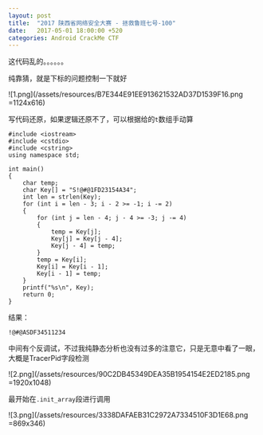 ```yaml
---
layout: post
title:  "2017 陕西省网络安全大赛 - 拯救鲁班七号-100"
date:   2017-05-01 18:00:00 +520
categories: Android CrackMe CTF 
---
```


这代码乱的。。。。。。

纯靠猜，就是下标的问题控制一下就好

![1.png](/assets/resources/B7E344E91EE913621532AD37D1539F16.png =1124x616)

写代码还原，如果逻辑还原不了，可以根据给的`t`数组手动算
```
#include <iostream>
#include <cstdio>
#include <cstring>
using namespace std;

int main()
{
	char temp;
	char Key[] = "S!@#@1FD23154A34";
	int len = strlen(Key);
	for (int i = len - 3; i - 2 >= -1; i -= 2)
	{
		for (int j = len - 4; j - 4 >= -3; j -= 4)
		{
			temp = Key[j];
			Key[j] = Key[j - 4];
			Key[j - 4] = temp;
		}
		temp = Key[i];
		Key[i] = Key[i - 1];
		Key[i - 1] = temp;
	}
	printf("%s\n", Key);
	return 0;
}
```

结果：
```
!@#@ASDF34511234
```

中间有个反调试，不过我纯静态分析也没有过多的注意它，只是无意中看了一眼，大概是TracerPid字段检测

![2.png](/assets/resources/90C2DB45349DEA35B1954154E2ED2185.png =1920x1048)

最开始在`.init_array`段进行调用

![3.png](/assets/resources/3338DAFAEB31C2972A7334510F3D1E68.png =869x346)
